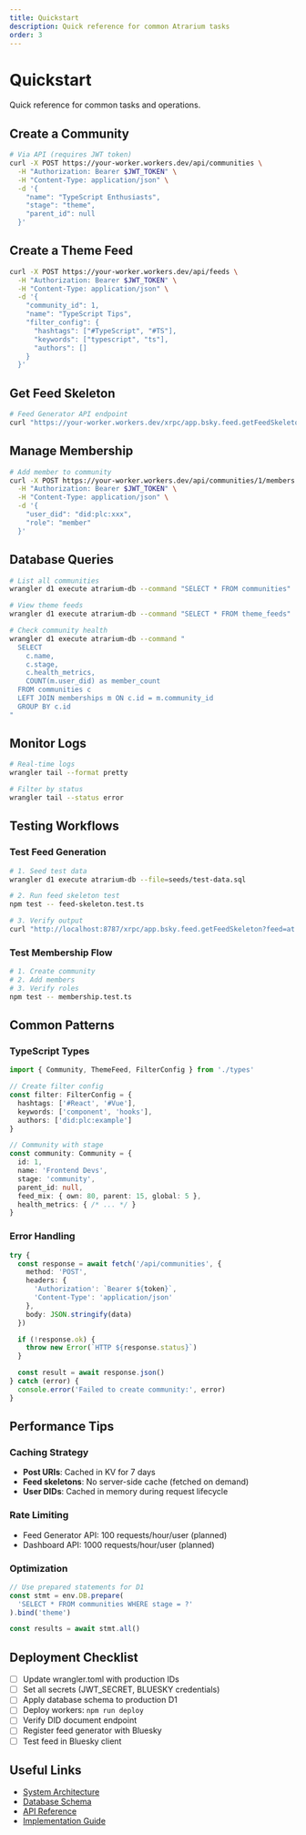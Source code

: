 ```yaml
---
title: Quickstart
description: Quick reference for common Atrarium tasks
order: 3
---
```


# Quickstart

Quick reference for common tasks and operations.

## Create a Community

```bash
# Via API (requires JWT token)
curl -X POST https://your-worker.workers.dev/api/communities \
  -H "Authorization: Bearer $JWT_TOKEN" \
  -H "Content-Type: application/json" \
  -d '{
    "name": "TypeScript Enthusiasts",
    "stage": "theme",
    "parent_id": null
  }'
```

## Create a Theme Feed

```bash
curl -X POST https://your-worker.workers.dev/api/feeds \
  -H "Authorization: Bearer $JWT_TOKEN" \
  -H "Content-Type: application/json" \
  -d '{
    "community_id": 1,
    "name": "TypeScript Tips",
    "filter_config": {
      "hashtags": ["#TypeScript", "#TS"],
      "keywords": ["typescript", "ts"],
      "authors": []
    }
  }'
```

## Get Feed Skeleton

```bash
# Feed Generator API endpoint
curl "https://your-worker.workers.dev/xrpc/app.bsky.feed.getFeedSkeleton?feed=at://did:plc:xxx/app.bsky.feed.generator/feed-id&limit=50"
```

## Manage Membership

```bash
# Add member to community
curl -X POST https://your-worker.workers.dev/api/communities/1/members \
  -H "Authorization: Bearer $JWT_TOKEN" \
  -H "Content-Type: application/json" \
  -d '{
    "user_did": "did:plc:xxx",
    "role": "member"
  }'
```

## Database Queries

```bash
# List all communities
wrangler d1 execute atrarium-db --command "SELECT * FROM communities"

# View theme feeds
wrangler d1 execute atrarium-db --command "SELECT * FROM theme_feeds"

# Check community health
wrangler d1 execute atrarium-db --command "
  SELECT
    c.name,
    c.stage,
    c.health_metrics,
    COUNT(m.user_did) as member_count
  FROM communities c
  LEFT JOIN memberships m ON c.id = m.community_id
  GROUP BY c.id
"
```

## Monitor Logs

```bash
# Real-time logs
wrangler tail --format pretty

# Filter by status
wrangler tail --status error
```

## Testing Workflows

### Test Feed Generation

```bash
# 1. Seed test data
wrangler d1 execute atrarium-db --file=seeds/test-data.sql

# 2. Run feed skeleton test
npm test -- feed-skeleton.test.ts

# 3. Verify output
curl "http://localhost:8787/xrpc/app.bsky.feed.getFeedSkeleton?feed=at://did:plc:test/app.bsky.feed.generator/test-feed"
```

### Test Membership Flow

```bash
# 1. Create community
# 2. Add members
# 3. Verify roles
npm test -- membership.test.ts
```

## Common Patterns

### TypeScript Types

```typescript
import { Community, ThemeFeed, FilterConfig } from './types'

// Create filter config
const filter: FilterConfig = {
  hashtags: ['#React', '#Vue'],
  keywords: ['component', 'hooks'],
  authors: ['did:plc:example']
}

// Community with stage
const community: Community = {
  id: 1,
  name: 'Frontend Devs',
  stage: 'community',
  parent_id: null,
  feed_mix: { own: 80, parent: 15, global: 5 },
  health_metrics: { /* ... */ }
}
```

### Error Handling

```typescript
try {
  const response = await fetch('/api/communities', {
    method: 'POST',
    headers: {
      'Authorization': `Bearer ${token}`,
      'Content-Type': 'application/json'
    },
    body: JSON.stringify(data)
  })

  if (!response.ok) {
    throw new Error(`HTTP ${response.status}`)
  }

  const result = await response.json()
} catch (error) {
  console.error('Failed to create community:', error)
}
```

## Performance Tips

### Caching Strategy

- **Post URIs**: Cached in KV for 7 days
- **Feed skeletons**: No server-side cache (fetched on demand)
- **User DIDs**: Cached in memory during request lifecycle

### Rate Limiting

- Feed Generator API: 100 requests/hour/user (planned)
- Dashboard API: 1000 requests/hour/user (planned)

### Optimization

```typescript
// Use prepared statements for D1
const stmt = env.DB.prepare(
  'SELECT * FROM communities WHERE stage = ?'
).bind('theme')

const results = await stmt.all()
```

## Deployment Checklist

- [ ] Update wrangler.toml with production IDs
- [ ] Set all secrets (JWT_SECRET, BLUESKY credentials)
- [ ] Apply database schema to production D1
- [ ] Deploy workers: `npm run deploy`
- [ ] Verify DID document endpoint
- [ ] Register feed generator with Bluesky
- [ ] Test feed in Bluesky client

## Useful Links

- [System Architecture](/architecture/system-design)
- [Database Schema](/architecture/database)
- [API Reference](/reference/api-reference)
- [Implementation Guide](/reference/implementation)

